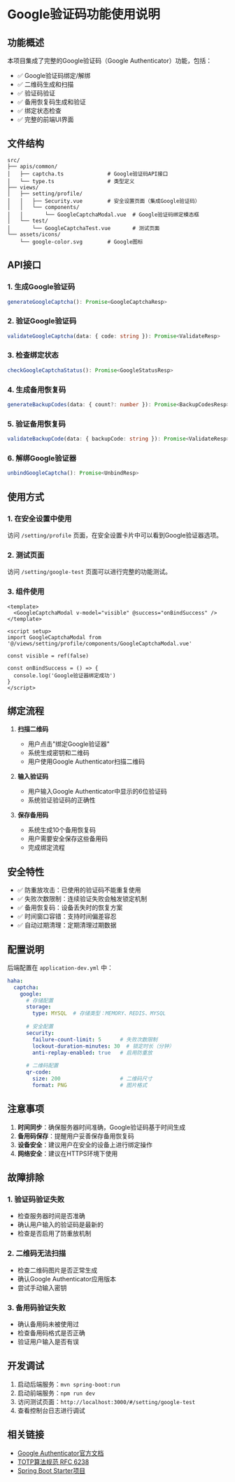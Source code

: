 # Google验证码功能使用说明

## 功能概述

本项目集成了完整的Google验证码（Google Authenticator）功能，包括：

- ✅ Google验证码绑定/解绑
- ✅ 二维码生成和扫描
- ✅ 验证码验证
- ✅ 备用恢复码生成和验证
- ✅ 绑定状态检查
- ✅ 完整的前端UI界面

## 文件结构

```
src/
├── apis/common/
│   ├── captcha.ts              # Google验证码API接口
│   └── type.ts                 # 类型定义
├── views/
│   ├── setting/profile/
│   │   ├── Security.vue        # 安全设置页面（集成Google验证码）
│   │   └── components/
│   │       └── GoogleCaptchaModal.vue  # Google验证码绑定模态框
│   └── test/
│       └── GoogleCaptchaTest.vue       # 测试页面
└── assets/icons/
    └── google-color.svg        # Google图标
```

## API接口

### 1. 生成Google验证码
```typescript
generateGoogleCaptcha(): Promise<GoogleCaptchaResp>
```

### 2. 验证Google验证码
```typescript
validateGoogleCaptcha(data: { code: string }): Promise<ValidateResp>
```

### 3. 检查绑定状态
```typescript
checkGoogleCaptchaStatus(): Promise<GoogleStatusResp>
```

### 4. 生成备用恢复码
```typescript
generateBackupCodes(data: { count?: number }): Promise<BackupCodesResp>
```

### 5. 验证备用恢复码
```typescript
validateBackupCode(data: { backupCode: string }): Promise<ValidateResp>
```

### 6. 解绑Google验证器
```typescript
unbindGoogleCaptcha(): Promise<UnbindResp>
```

## 使用方式

### 1. 在安全设置中使用

访问 `/setting/profile` 页面，在安全设置卡片中可以看到Google验证器选项。

### 2. 测试页面

访问 `/setting/google-test` 页面可以进行完整的功能测试。

### 3. 组件使用

```vue
<template>
  <GoogleCaptchaModal v-model="visible" @success="onBindSuccess" />
</template>

<script setup>
import GoogleCaptchaModal from '@/views/setting/profile/components/GoogleCaptchaModal.vue'

const visible = ref(false)

const onBindSuccess = () => {
  console.log('Google验证器绑定成功')
}
</script>
```

## 绑定流程

1. **扫描二维码**
   - 用户点击"绑定Google验证器"
   - 系统生成密钥和二维码
   - 用户使用Google Authenticator扫描二维码

2. **输入验证码**
   - 用户输入Google Authenticator中显示的6位验证码
   - 系统验证验证码的正确性

3. **保存备用码**
   - 系统生成10个备用恢复码
   - 用户需要安全保存这些备用码
   - 完成绑定流程

## 安全特性

- ✅ 防重放攻击：已使用的验证码不能重复使用
- ✅ 失败次数限制：连续验证失败会触发锁定机制
- ✅ 备用恢复码：设备丢失时的恢复方案
- ✅ 时间窗口容错：支持时间偏差容忍
- ✅ 自动过期清理：定期清理过期数据

## 配置说明

后端配置在 `application-dev.yml` 中：

```yaml
haha:
  captcha:
    google:
      # 存储配置
      storage:
        type: MYSQL  # 存储类型：MEMORY、REDIS、MYSQL
      
      # 安全配置
      security:
        failure-count-limit: 5      # 失败次数限制
        lockout-duration-minutes: 30  # 锁定时长（分钟）
        anti-replay-enabled: true   # 启用防重放
      
      # 二维码配置
      qr-code:
        size: 200                   # 二维码尺寸
        format: PNG                 # 图片格式
```

## 注意事项

1. **时间同步**：确保服务器时间准确，Google验证码基于时间生成
2. **备用码保存**：提醒用户妥善保存备用恢复码
3. **设备安全**：建议用户在安全的设备上进行绑定操作
4. **网络安全**：建议在HTTPS环境下使用

## 故障排除

### 1. 验证码验证失败
- 检查服务器时间是否准确
- 确认用户输入的验证码是最新的
- 检查是否启用了防重放机制

### 2. 二维码无法扫描
- 检查二维码图片是否正常生成
- 确认Google Authenticator应用版本
- 尝试手动输入密钥

### 3. 备用码验证失败
- 确认备用码未被使用过
- 检查备用码格式是否正确
- 验证用户输入是否有误

## 开发调试

1. 启动后端服务：`mvn spring-boot:run`
2. 启动前端服务：`npm run dev`
3. 访问测试页面：`http://localhost:3000/#/setting/google-test`
4. 查看控制台日志进行调试

## 相关链接

- [Google Authenticator官方文档](https://support.google.com/accounts/answer/1066447)
- [TOTP算法规范 RFC 6238](https://tools.ietf.org/html/rfc6238)
- [Spring Boot Starter项目](../haha-backend/haha-starter/haha-starter-captcha/haha-starter-captcha-google/)
